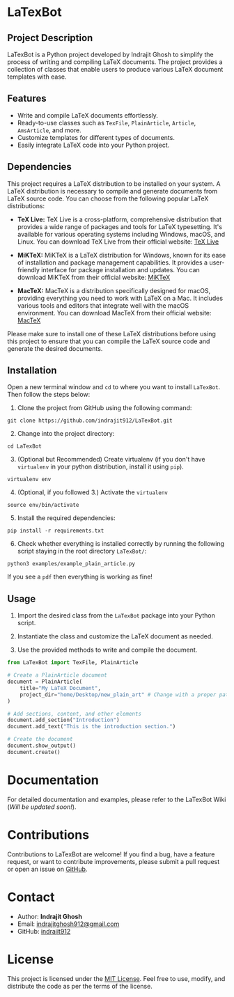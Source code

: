# LaTexBot

## Project Description

LaTexBot is a Python project developed by Indrajit Ghosh to simplify the process of writing and compiling LaTeX documents. The project provides a collection of classes that enable users to produce various LaTeX document templates with ease.

## Features

- Write and compile LaTeX documents effortlessly.
- Ready-to-use classes such as `TexFile`, `PlainArticle`, `Article`, `AmsArticle`, and more.
- Customize templates for different types of documents.
- Easily integrate LaTeX code into your Python project.

## Dependencies
This project requires a LaTeX distribution to be installed on your system. A LaTeX distribution is necessary to compile and generate documents from LaTeX source code. You can choose from the following popular LaTeX distributions:

- **TeX Live:** TeX Live is a cross-platform, comprehensive distribution that provides a wide range of packages and tools for LaTeX typesetting. It's available for various operating systems including Windows, macOS, and Linux. You can download TeX Live from their official website: [TeX Live](https://www.tug.org/texlive/)

- **MiKTeX:** MiKTeX is a LaTeX distribution for Windows, known for its ease of installation and package management capabilities. It provides a user-friendly interface for package installation and updates. You can download MiKTeX from their official website: [MiKTeX](https://miktex.org/)

- **MacTeX:** MacTeX is a distribution specifically designed for macOS, providing everything you need to work with LaTeX on a Mac. It includes various tools and editors that integrate well with the macOS environment. You can download MacTeX from their official website: [MacTeX](https://www.tug.org/mactex/)

Please make sure to install one of these LaTeX distributions before using this project to ensure that you can compile the LaTeX source code and generate the desired documents.


## Installation

Open a new terminal window and `cd` to where you want to install `LaTexBot`. Then follow the steps below:

1. Clone the project from GitHub using the following command:

```
git clone https://github.com/indrajit912/LaTexBot.git
```

2. Change into the project directory:

```
cd LaTexBot
```

3. (Optional but Recommended) Create virtualenv (if you don't have `virtualenv` in your python distribution, install it using `pip`).

```
virtualenv env
```
4. (Optional, if you followed 3.) Activate the `virtualenv`

```
source env/bin/activate
```

5. Install the required dependencies:

```
pip install -r requirements.txt
```

6. Check whether everything is installed correctly by running the following script staying in the root directory `LaTexBot/`:
```
python3 examples/example_plain_article.py
```
If you see a `pdf` then everything is working as fine!

## Usage

1. Import the desired class from the `LaTexBot` package into your Python script.

2. Instantiate the class and customize the LaTeX document as needed.

3. Use the provided methods to write and compile the document.

```python
from LaTexBot import TexFile, PlainArticle

# Create a PlainArticle document
document = PlainArticle(
    title="My LaTeX Document",
    project_dir="home/Desktop/new_plain_art" # Change with a proper path.
)

# Add sections, content, and other elements
document.add_section("Introduction")
document.add_text("This is the introduction section.")

# Create the document
document.show_output()
document.create()
```

# Documentation
For detailed documentation and examples, please refer to the LaTexBot Wiki (*Will be updated soon!*).

# Contributions
Contributions to LaTexBot are welcome! If you find a bug, have a feature request, or want to contribute improvements, please submit a pull request or open an issue on [GitHub](https://github.com/indrajit912/LaTexBot.git).

# Contact
- Author: **Indrajit Ghosh**
- Email: indrajitghosh912@gmail.com
- GitHub: [indrajit912](https://github.com/indrajit912)

# License
This project is licensed under the [MIT License](LICENSE). Feel free to use, modify, and distribute the code as per the terms of the license.